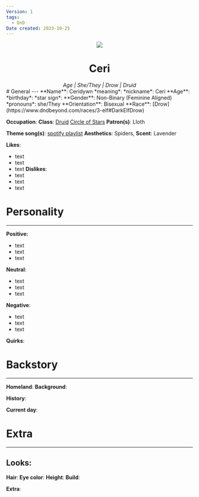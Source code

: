 ```yaml
---
Version: 1
tags:
  - DnD
Date created: 2023-10-25
---
```

<center>
<img src="https://cdn.discordapp.com/attachments/1166649718164701236/1166649753082277958/download20231003100909.png?ex=654b4240&is=6538cd40&hm=23420ecdbc0a04bb4e19c055df9c278b397879a23243f3ab968127af2bfb9062&"/>
<h1>Ceri</h1>
<i>Age | She/They  | Drow | Druid</i>
</center>
# General
---
**Name**: Ceridywn
	*meaning*: 
	*nickname*: Ceri
**Age**:
	*birthday*:
	*star sign*:
**Gender**: Non-Binary (Feminine Aligned)
	*pronouns*: she/They
**Orientation**: Bisexual
**Race**: [Drow](https://www.dndbeyond.com/races/3-elf#DarkElfDrow)

**Occupation**: 
**Class**: [Druid](http://dnd5e.wikidot.com/druid)
	[Circle of Stars](http://dnd5e.wikidot.com/druid:stars-ua)
**Patron(s)**: Lloth

**Theme song(s)**: [spotify playlist]()
**Aesthetics**: Spiders,
**Scent**: Lavender

**Likes**:
- text
- text
- text
**Dislikes**:
- text
- text
- text
# Personality
---
**Positive:**
- text
- text
- text

**Neutral**:
- text
- text
- text

**Negative**:
- text
- text
- text

**Quirks**:

# Backstory
---
**Homeland**:
**Background**:

**History**:

**Current day**:

# Extra
---
## Looks:
**Hair**:
**Eye color**:
**Height**:
**Build**:

**Extra**:
